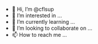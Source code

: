 - 👋 Hi, I’m @cflsup
- 👀 I’m interested in ...
- 🌱 I’m currently learning ...
- 💞️ I’m looking to collaborate on ...
- 📫 How to reach me ...

<!---
cflsup/cflsup is a ✨ special ✨ repository because its `README.md` (this file) appears on your GitHub profile.
You can click the Preview link to take a look at your changes.
--->
